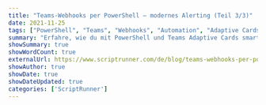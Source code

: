 ```yaml
---
title: "Teams-Webhooks per PowerShell – modernes Alerting (Teil 3/3)"
date: 2021-11-25
tags: ["PowerShell", "Teams", "Webhooks", "Automation", "Adaptive Cards"]
summary: "Erfahre, wie du mit PowerShell und Teams Adaptive Cards smarte Alerts erstellst. In diesem Artikel zeige ich dir, wie du Zertifikatswarnungen direkt in Microsoft Teams mit interaktiven Buttons integrierst."
showSummary: true
showWordCount: true
externalUrl: https://www.scriptrunner.com/de/blog/teams-webhooks-per-powershell-teil-3
showAuthor: true
showDate: true
showDateUpdated: true
categories: ['ScriptRunner']
---
```

